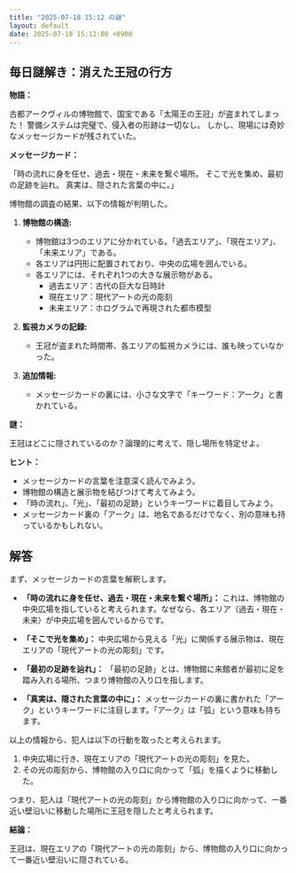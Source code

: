 ```yaml
---
title: "2025-07-18 15:12 の謎"
layout: default
date: 2025-07-18 15:12:00 +0900
---
```

## 毎日謎解き：消えた王冠の行方

**物語：**

古都アークヴィルの博物館で、国宝である「太陽王の王冠」が盗まれてしまった！
警備システムは完璧で、侵入者の形跡は一切なし。
しかし、現場には奇妙なメッセージカードが残されていた。

**メッセージカード：**

「時の流れに身を任せ、過去・現在・未来を繋ぐ場所。
そこで光を集め、最初の足跡を辿れ。
真実は、隠された言葉の中に。」

博物館の調査の結果、以下の情報が判明した。

1.  **博物館の構造:**
    *   博物館は3つのエリアに分かれている。「過去エリア」、「現在エリア」、「未来エリア」である。
    *   各エリアは円形に配置されており、中央の広場を囲んでいる。
    *   各エリアには、それぞれ1つの大きな展示物がある。
        *   過去エリア：古代の巨大な日時計
        *   現在エリア：現代アートの光の彫刻
        *   未来エリア：ホログラムで再現された都市模型

2.  **監視カメラの記録:**
    *   王冠が盗まれた時間帯、各エリアの監視カメラには、誰も映っていなかった。

3.  **追加情報:**
    *   メッセージカードの裏には、小さな文字で「キーワード：アーク」と書かれている。

**謎：**

王冠はどこに隠されているのか？論理的に考えて、隠し場所を特定せよ。

**ヒント：**

*   メッセージカードの言葉を注意深く読んでみよう。
*   博物館の構造と展示物を結びつけて考えてみよう。
*   「時の流れ」、「光」、「最初の足跡」というキーワードに着目してみよう。
*   メッセージカード裏の「アーク」は、地名であるだけでなく、別の意味も持っているかもしれない。

## 解答

まず、メッセージカードの言葉を解釈します。

*   **「時の流れに身を任せ、過去・現在・未来を繋ぐ場所」：** これは、博物館の中央広場を指していると考えられます。なぜなら、各エリア（過去・現在・未来）が中央広場を囲んでいるからです。

*   **「そこで光を集め」：** 中央広場から見える「光」に関係する展示物は、現在エリアの「現代アートの光の彫刻」です。

*   **「最初の足跡を辿れ」：** 「最初の足跡」とは、博物館に来館者が最初に足を踏み入れる場所、つまり博物館の入り口を指します。

*   **「真実は、隠された言葉の中に」：** メッセージカードの裏に書かれた「アーク」というキーワードに注目します。「アーク」は「弧」という意味も持ちます。

以上の情報から、犯人は以下の行動を取ったと考えられます。

1.  中央広場に行き、現在エリアの「現代アートの光の彫刻」を見た。
2.  その光の彫刻から、博物館の入り口に向かって「弧」を描くように移動した。

つまり、犯人は「現代アートの光の彫刻」から博物館の入り口に向かって、一番近い壁沿いに移動した場所に王冠を隠したと考えられます。

**結論：**

王冠は、現在エリアの「現代アートの光の彫刻」から、博物館の入り口に向かって一番近い壁沿いに隠されている。
